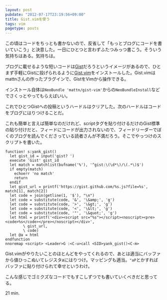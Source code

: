 ```yaml
---
layout: post
pubdate: "2012-07-17T23:19:56+09:00"
title: Gist.vimを使う
tags: vim
pagetype: posts
---
```

この頃はコードをちっとも書かないので、反省して「もっとブログにコードを書いていこう」と決意した。一日にひとつと言わずふたつみっつ書こう。そういう気持ちはある。気持ちは。

ブログに載せるような短いコードは[Gist](https://gist.github.com/)だろうというイメージがあるので、ひとまず手軽にGistに投げられるように[Gist.vim](https://github.com/mattn/gist-vim/)をインストールした。Gist.vimはmattnさんの作ったプラグインで、GistをVimから操作できる。

インストール自体は`NeoBundle 'mattn/gist-vim'`からの`NeoBundleInstall`などでさくっとやってもらえばいい。

これでひとつGistへの投稿というハードルはクリアした。次のハードルはコードをブログにはりつけることだ。

これも簡単と言えば簡単なのだけれど、scriptタグを貼り付けるだけのGist標準の貼り付けだと、フィードにコードが出力されないので、フィードリーダーでぼくのブログを読んでくださっている読者さんが不満だろう。そこでやっつけのスクリプトを書いた。

<div><script src="https://gist.github.com/3129678.js?file=yank_gist.vim"></script><noscript><pre><code>function! s:yank_gist()
  let gist_id = input('gist? ')
  execute 'Gist' gist_id
  let match = matchlist(bufname('%'), '^gist:\(\d*\)/\(.*\)$')
  if empty(match)
    echoerr 'no match'
    return
  endif
  let gist_url = printf('https://gist.github.com/%s.js?file=%s', match[1], match[2])
  let code = join(getline(1, '$'), &quot;\n&quot;)
  let code = substitute(code, '&amp;', '\&amp;amp;', 'g')
  let code = substitute(code, '&gt;', '\&amp;gt;', 'g')
  let code = substitute(code, '&lt;', '\&amp;lt;', 'g')
  let code = substitute(code, '&quot;', '\&amp;quot;', 'g')
  let html = printf('&lt;div&gt;&lt;script src=&quot;%s&quot;&gt;&lt;/script&gt;&lt;noscript&gt;&lt;pre&gt;&lt;code&gt;%s&lt;/code&gt;&lt;/pre&gt;&lt;/noscript&gt;&lt;/div&gt;',
        \ gist_url,
        \ code)
  let @a = html
endfunction
nnoremap &lt;script&gt; &lt;Leader&gt;G :&lt;C-u&gt;call &lt;SID&gt;yank_gist()&lt;C-m&gt;</code></pre></noscript></div>

Gist.vimがやりたいことのほとんどをやってくれるので、あとは適当にバッファから値ひっこぬいてレジスタaにはりつけ。マッピングも適当。`"aP`とかすればバッファに貼り付けられて幸せというわけ。

こんな感じでゴミクズなコードでもすこしずつでも書いていくべきだと思ってる。

21 min.

